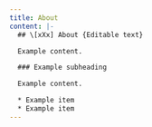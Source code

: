 ```yaml
---
title: About
content: |-
  ## \[xXx] About {Editable text}

  Example content.

  ### Example subheading

  Example content.

  * Example item
  * Example item
---
```

